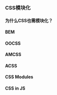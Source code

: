 ### CSS模块化

#### 为什么CSS也需模块化？

#### BEM

#### OOCSS

#### AMCSS

#### ACSS

#### CSS Modules

#### CSS in JS